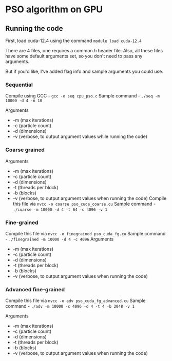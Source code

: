 # PSO algorithm on GPU

## Running the code

First, load cuda-12.4 using the command `module load cuda-12.4`

There are 4 files, one requires a common.h header file.
Also, all these files have some default arguments set, so you don't need to pass any arguments.

But if you'd like, I've added flag info and sample arguments you could use.

### Sequential
Compile using GCC - `gcc -o seq cpu_pso.c`
Sample command - `./seq -m 10000 -d 4 -n 10`

Arguments 
- -m (max iterations)
- -c (particle count)
- -d (dimensions)
- -v (verbose, to output argument values while running the code)

### Coarse grained

Arguments 
- -m (max iterations)
- -c (particle count)
- -d (dimensions)
- -t (threads per block)
- -b (blocks)
- -v (verbose, to output argument values when running the code)
Compile this file via `nvcc -o coarse pso_cuda_coarse.cu`
Sample command - `./coarse -m 10000 -d 4 -t 64 -c 4096 -v 1`

### Fine-grained

Compile this file via `nvcc -o finegrained pso_cuda_fg.cu`
Sample command - `./finegrained -m 10000 -d 4 -c 4096`
Arguments 
- -m (max iterations)
- -c (particle count)
- -d (dimensions)
- -t (threads per block)
- -b (blocks)
- -v (verbose, to output argument values when running the code)


### Advanced fine-grained

Compile this file via `nvcc -o adv pso_cuda_fg_advanced.cu`
Sample command - `./adv -m 10000 -c 4096 -d 4 -t 4 -b 2048 -v 1`

Arguments 

- -m (max iterations)
- -c (particle count)
- -d (dimensions)
- -t (threads per block)
- -b (blocks)
- -v (verbose, to output argument values when running the code)
